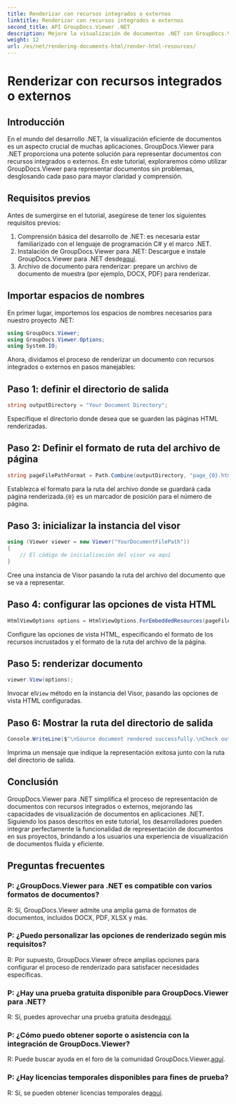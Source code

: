 ```yaml
---
title: Renderizar con recursos integrados o externos
linktitle: Renderizar con recursos integrados o externos
second_title: API GroupDocs.Viewer .NET
description: Mejore la visualización de documentos .NET con GroupDocs.Viewer para una representación perfecta. Siga nuestro tutorial para una integración eficiente y una experiencia de usuario superior.
weight: 12
url: /es/net/rendering-documents-html/render-html-resources/
---
```


# Renderizar con recursos integrados o externos

## Introducción

En el mundo del desarrollo .NET, la visualización eficiente de documentos es un aspecto crucial de muchas aplicaciones. GroupDocs.Viewer para .NET proporciona una potente solución para representar documentos con recursos integrados o externos. En este tutorial, exploraremos cómo utilizar GroupDocs.Viewer para representar documentos sin problemas, desglosando cada paso para mayor claridad y comprensión.

## Requisitos previos

Antes de sumergirse en el tutorial, asegúrese de tener los siguientes requisitos previos:

1. Comprensión básica del desarrollo de .NET: es necesaria estar familiarizado con el lenguaje de programación C# y el marco .NET.
2.  Instalación de GroupDocs.Viewer para .NET: Descargue e instale GroupDocs.Viewer para .NET desde[aquí](https://releases.groupdocs.com/viewer/net/).
3. Archivo de documento para renderizar: prepare un archivo de documento de muestra (por ejemplo, DOCX, PDF) para renderizar.

## Importar espacios de nombres

En primer lugar, importemos los espacios de nombres necesarios para nuestro proyecto .NET:

```csharp
using GroupDocs.Viewer;
using GroupDocs.Viewer.Options;
using System.IO;
```

Ahora, dividamos el proceso de renderizar un documento con recursos integrados o externos en pasos manejables:

## Paso 1: definir el directorio de salida

```csharp
string outputDirectory = "Your Document Directory";
```

Especifique el directorio donde desea que se guarden las páginas HTML renderizadas.

## Paso 2: Definir el formato de ruta del archivo de página

```csharp
string pageFilePathFormat = Path.Combine(outputDirectory, "page_{0}.html");
```

Establezca el formato para la ruta del archivo donde se guardará cada página renderizada.`{0}` es un marcador de posición para el número de página.

## Paso 3: inicializar la instancia del visor

```csharp
using (Viewer viewer = new Viewer("YourDocumentFilePath"))
{
    // El código de inicialización del visor va aquí
}
```

Cree una instancia de Visor pasando la ruta del archivo del documento que se va a representar.

## Paso 4: configurar las opciones de vista HTML

```csharp
HtmlViewOptions options = HtmlViewOptions.ForEmbeddedResources(pageFilePathFormat);
```

Configure las opciones de vista HTML, especificando el formato de los recursos incrustados y el formato de la ruta del archivo de la página.

## Paso 5: renderizar documento

```csharp
viewer.View(options);
```

 Invocar el`View` método en la instancia del Visor, pasando las opciones de vista HTML configuradas.

## Paso 6: Mostrar la ruta del directorio de salida

```csharp
Console.WriteLine($"\nSource document rendered successfully.\nCheck output in: {outputDirectory}");
```

Imprima un mensaje que indique la representación exitosa junto con la ruta del directorio de salida.

## Conclusión

GroupDocs.Viewer para .NET simplifica el proceso de representación de documentos con recursos integrados o externos, mejorando las capacidades de visualización de documentos en aplicaciones .NET. Siguiendo los pasos descritos en este tutorial, los desarrolladores pueden integrar perfectamente la funcionalidad de representación de documentos en sus proyectos, brindando a los usuarios una experiencia de visualización de documentos fluida y eficiente.

## Preguntas frecuentes

### P: ¿GroupDocs.Viewer para .NET es compatible con varios formatos de documentos?

R: Sí, GroupDocs.Viewer admite una amplia gama de formatos de documentos, incluidos DOCX, PDF, XLSX y más.

### P: ¿Puedo personalizar las opciones de renderizado según mis requisitos?

R: Por supuesto, GroupDocs.Viewer ofrece amplias opciones para configurar el proceso de renderizado para satisfacer necesidades específicas.

### P: ¿Hay una prueba gratuita disponible para GroupDocs.Viewer para .NET?

 R: Sí, puedes aprovechar una prueba gratuita desde[aquí](https://releases.groupdocs.com/).

### P: ¿Cómo puedo obtener soporte o asistencia con la integración de GroupDocs.Viewer?

 R: Puede buscar ayuda en el foro de la comunidad GroupDocs.Viewer.[aquí](https://forum.groupdocs.com/c/viewer/9).

### P: ¿Hay licencias temporales disponibles para fines de prueba?

 R: Sí, se pueden obtener licencias temporales de[aquí](https://purchase.groupdocs.com/temporary-license/).
